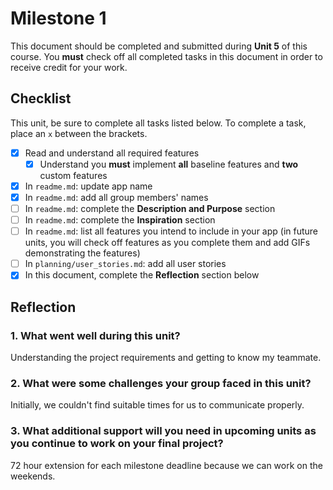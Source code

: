 # Milestone 1

This document should be completed and submitted during **Unit 5** of this course. You **must** check off all completed tasks in this document in order to receive credit for your work.

## Checklist

This unit, be sure to complete all tasks listed below. To complete a task, place an `x` between the brackets.

- [x] Read and understand all required features
  - [x] Understand you **must** implement **all** baseline features and **two** custom features
- [x] In `readme.md`: update app name
- [x] In `readme.md`: add all group members' names
- [ ] In `readme.md`: complete the **Description and Purpose** section
- [ ] In `readme.md`: complete the **Inspiration** section
- [ ] In `readme.md`: list all features you intend to include in your app (in future units, you will check off features as you complete them and add GIFs demonstrating the features)
- [ ] In `planning/user_stories.md`: add all user stories
- [x] In this document, complete the **Reflection** section below

## Reflection

### 1. What went well during this unit?

Understanding the project requirements and getting to know my teammate.

### 2. What were some challenges your group faced in this unit?

Initially, we couldn't find suitable times for us to communicate properly.

### 3. What additional support will you need in upcoming units as you continue to work on your final project?

72 hour extension for each milestone deadline because we can work on the weekends.

